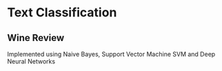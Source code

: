 # Text Classification

## Wine Review

Implemented using Naive Bayes, Support Vector Machine SVM and Deep Neural Networks
